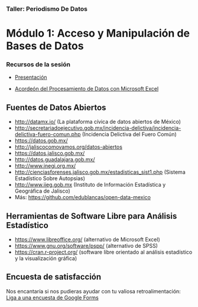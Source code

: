 ### Taller: Periodismo De Datos
# Módulo 1: Acceso y Manipulación de Bases de Datos

### Recursos de la sesión
- [Presentación](https://docs.google.com/presentation/d/1WyJlHRbpfSfGZpIjyVIAj-oLni5zcmYq-Jzg1Syr_GA/edit?usp=sharing)  

- [Acordeón del Procesamiento de Datos con Microsoft Excel](https://github.com/JaliscoComoVamos/PeriodismoDeDatos/raw/master/Acordeo%CC%81n%20del%20Procesamiento%20de%20Datos.pdf)

## Fuentes de Datos Abiertos

- http://datamx.io/ (La plataforma cívica de datos abiertos de México)
- http://secretariadoejecutivo.gob.mx/incidencia-delictiva/incidencia-delictiva-fuero-comun.php (Incidencia Delictiva del Fuero Común)
- https://datos.gob.mx/
- http://jaliscocomovamos.org/datos-abiertos
- https://datos.jalisco.gob.mx/
- http://datos.guadalajara.gob.mx/
- http://www.inegi.org.mx/
- http://cienciasforenses.jalisco.gob.mx/estadisticas_sist1.php (Sistema Estadístico Sobre Autopsias)
- http://www.iieg.gob.mx (Instituto de Información Estadística y Geográfica de Jalisco)
- Más: https://github.com/edublancas/open-data-mexico

## Herramientas de Software Libre para Análisis Estadístico

- https://www.libreoffice.org/ (alternativo de Microsoft Excel)
- https://www.gnu.org/software/pspp/ (alternativo de SPSS)
- https://cran.r-project.org/ (software libre orientado al análisis estadístico y la visualización gráfica)


## Encuesta de satisfacción
Nos encantaría si nos pudieras ayudar con tu valiosa  retroalimentación: 
[Liga a una encuesta de Google Forms](https://docs.google.com/forms/d/e/1FAIpQLSeoQ4uLcIGacfcHwjPf7tL7wHRsw_E5ddkZ4eabwrxPyq0JTw/viewform?usp=sf_link)
